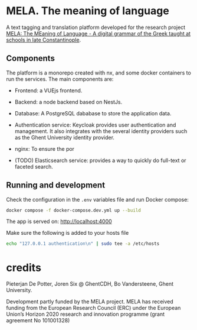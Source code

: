 # MELA. The meaning of language

A text tagging and translation platform developed for the research
project [MELA: The MEaning of Language - A digital grammar of the Greek taught at schools in late Constantinople](https://research.flw.ugent.be/en/projects/mela-meaning-language-digital-grammar-greek-taught-schools-late-constantinople).

## Components

The platform is a monorepo created with nx, and some docker containers to run the services. The main components are:

* Frontend: a VUEjs frontend.
* Backend: a node backend based on NestJs.
* Database: A PostgreSQL dababase to store the application data.
* Authentication service: Keycloak provides user authentication and management. It also integrates with the several
  identity providers such as the Ghent University identity provider.
* nginx: To ensure the por

* (TODO) Elasticsearch service: provides a way to quickly do full-text or faceted search.

## Running and development

Check the configuration in the `.env` variables file and run Docker compose:

```sh
docker compose -f docker-compose.dev.yml up --build    
```

The app is served on: [http://localhost:4000](http://localhost:4000)

Make sure the following is added to your hosts file

```sh
echo "127.0.0.1 authentication\n" | sudo tee -a /etc/hosts
```

# credits

Pieterjan De Potter, Joren Six @ GhentCDH, Bo Vandersteene, Ghent University.

Development partly funded by the MELA project. MELA has received funding from the European Research Council (ERC) under
the European Union’s Horizon 2020 research and innovation programme (grant agreement No 101001328)
